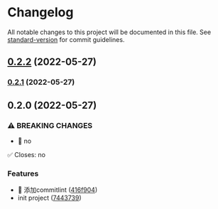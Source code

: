 # Changelog

All notable changes to this project will be documented in this file. See [standard-version](https://github.com/conventional-changelog/standard-version) for commit guidelines.

## [0.2.2](https://github.com/ink-song/vue3-ui-demo/compare/v0.2.1...v0.2.2) (2022-05-27)



### [0.2.1](https://github.com/ink-song/vue3-ui-demo/compare/v0.2.0...v0.2.1) (2022-05-27)

## 0.2.0 (2022-05-27)


### ⚠ BREAKING CHANGES

* 🧨 no

✅ Closes: no

### Features

* 🎸 添加commitlint ([416f904](https://github.com/ink-song/vue3-ui-demo/commit/416f90470bd2b7f4983a4114e470911e9c442dd0))
* init project ([7443739](https://github.com/ink-song/vue3-ui-demo/commit/7443739cbffe61190f1796a12c9cacd903b70ebd))
